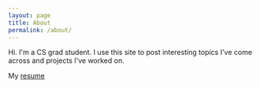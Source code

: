 ```yaml
---
layout: page
title: About
permalink: /about/
---
```


Hi. I'm a CS grad student. I use this site to post interesting topics I've come across and projects I've worked on.

 
My [resume](https://github.com/neelaypandit/home/raw/master/assets/resume.pdf)


